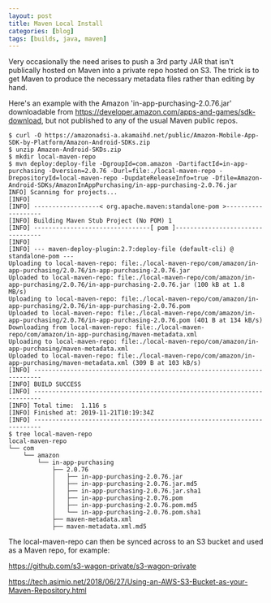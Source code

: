 ```yaml
---
layout: post
title: Maven Local Install
categories: [blog]
tags: [builds, java, maven]
---
```


Very occasionally the need arises to push a 3rd party JAR that isn't publically hosted on Maven into a private repo hosted on S3. The trick is to get Maven to produce the necessary metadata files rather than editing by hand.

Here's an example with the Amazon 'in-app-purchasing-2.0.76.jar' downloadable from <https://developer.amazon.com/apps-and-games/sdk-download>, but not published to any of the usual Maven public repos.

````
$ curl -O https://amazonadsi-a.akamaihd.net/public/Amazon-Mobile-App-SDK-by-Platform/Amazon-Android-SDKs.zip
$ unzip Amazon-Android-SKDs.zip
$ mkdir local-maven-repo
$ mvn deploy:deploy-file -DgroupId=com.amazon -DartifactId=in-app-purchasing -Dversion=2.0.76 -Durl=file:./local-maven-repo -DrepositoryId=local-maven-repo -DupdateReleaseInfo=true -Dfile=Amazon-Android-SDKs/AmazonInAppPurchasing/in-app-purchasing-2.0.76.jar
INFO] Scanning for projects...
[INFO]
[INFO] ------------------< org.apache.maven:standalone-pom >-------------------
[INFO] Building Maven Stub Project (No POM) 1
[INFO] --------------------------------[ pom ]---------------------------------
[INFO]
[INFO] --- maven-deploy-plugin:2.7:deploy-file (default-cli) @ standalone-pom ---
Uploading to local-maven-repo: file:./local-maven-repo/com/amazon/in-app-purchasing/2.0.76/in-app-purchasing-2.0.76.jar
Uploaded to local-maven-repo: file:./local-maven-repo/com/amazon/in-app-purchasing/2.0.76/in-app-purchasing-2.0.76.jar (100 kB at 1.8 MB/s)
Uploading to local-maven-repo: file:./local-maven-repo/com/amazon/in-app-purchasing/2.0.76/in-app-purchasing-2.0.76.pom
Uploaded to local-maven-repo: file:./local-maven-repo/com/amazon/in-app-purchasing/2.0.76/in-app-purchasing-2.0.76.pom (401 B at 134 kB/s)
Downloading from local-maven-repo: file:./local-maven-repo/com/amazon/in-app-purchasing/maven-metadata.xml
Uploading to local-maven-repo: file:./local-maven-repo/com/amazon/in-app-purchasing/maven-metadata.xml
Uploaded to local-maven-repo: file:./local-maven-repo/com/amazon/in-app-purchasing/maven-metadata.xml (309 B at 103 kB/s)
[INFO] ------------------------------------------------------------------------
[INFO] BUILD SUCCESS
[INFO] ------------------------------------------------------------------------
[INFO] Total time:  1.116 s
[INFO] Finished at: 2019-11-21T10:19:34Z
[INFO] ------------------------------------------------------------------------
$ tree local-maven-repo
local-maven-repo
└── com
    └── amazon
        └── in-app-purchasing
            ├── 2.0.76
            │   ├── in-app-purchasing-2.0.76.jar
            │   ├── in-app-purchasing-2.0.76.jar.md5
            │   ├── in-app-purchasing-2.0.76.jar.sha1
            │   ├── in-app-purchasing-2.0.76.pom
            │   ├── in-app-purchasing-2.0.76.pom.md5
            │   └── in-app-purchasing-2.0.76.pom.sha1
            ├── maven-metadata.xml
            ├── maven-metadata.xml.md5
````

The local-maven-repo can then be synced across to an S3 bucket and used as a Maven repo, for example:

<https://github.com/s3-wagon-private/s3-wagon-private>

<https://tech.asimio.net/2018/06/27/Using-an-AWS-S3-Bucket-as-your-Maven-Repository.html>

